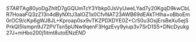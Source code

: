 $START$Ag80yoDgZhItD7gGQUmTcY3Ybkp0JsVyUweLYad7y20KgqD9kwCbLR7HoaaFQ3zZ13n4dByNXtJ3aIOZ1x0CfvNAT23AWB69dEAkTHlha+oBboEm0rOC9/cKp6gWJ8JL+Kproap0sx9vTKZPDXDYE0Z+Cr50u3OsjErsBeXu5ejSPrkQl5Ismpn9J72PVTsn5pUNw9qenF3HgzEvy9yiup3v7SrD1S5+DNcDyukg27J+mHbo200j1itmt8utoENz$END$